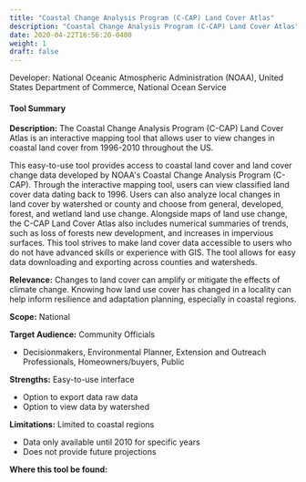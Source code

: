 ```yaml
---
title: "Coastal Change Analysis Program (C-CAP) Land Cover Atlas"
description: "Coastal Change Analysis Program (C-CAP) Land Cover Atlas"
date: 2020-04-22T16:56:20-0400
weight: 1
draft: false
---
```

Developer: National Oceanic Atmospheric Administration (NOAA), United States Department of Commerce, National Ocean Service

#### Tool Summary
**Description:** The Coastal Change Analysis Program (C-CAP) Land Cover Atlas is an interactive mapping tool that allows user to view changes in coastal land cover from 1996-2010 throughout the US. 

This easy-to-use tool provides access to coastal land cover and land cover change data developed by NOAA's Coastal Change Analysis Program (C-CAP). Through the interactive mapping tool, users can view classified land cover data dating back to 1996. Users can also analyze local changes in land cover by watershed or county and choose from general, developed, forest, and wetland land use change. Alongside maps of land use change, the C-CAP Land Cover Atlas also includes numerical summaries of trends, such as loss of forests new development, and increases in impervious surfaces. This tool strives to make land cover data accessible to users who do not have advanced skills or experience with GIS. The tool allows for easy data downloading and exporting across counties and watersheds.

**Relevance:** Changes to land cover can amplify or mitigate the effects of climate change. Knowing how land use cover has changed in a locality can help inform resilience and adaptation planning, especially in coastal regions.

**Scope:** National

**Target Audience:** Community Officials
* Decisionmakers, Environmental Planner, Extension and Outreach Professionals, Homeowners/buyers, Public

**Strengths:** Easy-to-use interface
* Option to export data raw data
* Option to view data by watershed

**Limitations:** Limited to coastal regions
* Data only available until 2010 for specific years 
* Does not provide future projections

**Where this tool be found:** 
